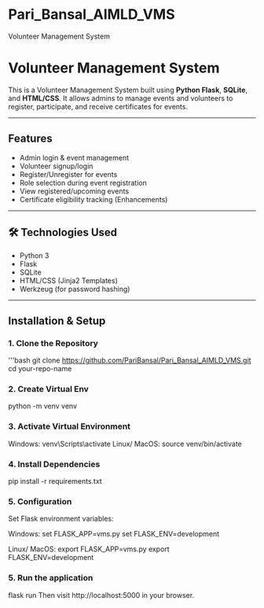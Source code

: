 # Pari_Bansal_AIMLD_VMS
Volunteer Management System 

# Volunteer Management System

This is a Volunteer Management System built using **Python Flask**, **SQLite**, and **HTML/CSS**. It allows admins to manage events and volunteers to register, participate, and receive certificates for events.

---

## Features

- Admin login & event management
- Volunteer signup/login
- Register/Unregister for events
- Role selection during event registration
- View registered/upcoming events
- Certificate eligibility tracking (Enhancements)

---

## 🛠️ Technologies Used

- Python 3
- Flask
- SQLite
- HTML/CSS (Jinja2 Templates)
- Werkzeug (for password hashing)

---

## Installation & Setup

### 1. Clone the Repository

'''bash
git clone https://github.com/PariBansal/Pari_Bansal_AIMLD_VMS.git
cd your-repo-name

### 2. Create Virtual Env
python -m venv venv

### 3. Activate Virtual Environment
Windows: venv\Scripts\activate
Linux/ MacOS: source venv/bin/activate

### 4. Install Dependencies
pip install -r requirements.txt

### 5. Configuration
Set Flask environment variables:

Windows: 
set FLASK_APP=vms.py
set FLASK_ENV=development

Linux/ MacOS: 
export FLASK_APP=vms.py
export FLASK_ENV=development

### 5. Run the application
flask run
Then visit http://localhost:5000 in your browser.
